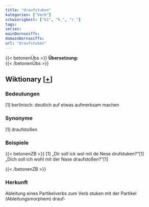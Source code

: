 ```yaml
---
title: "draufstuken"
kategorien: ["Verb"]
schwierigkeit: ["k1", "h_", "r_"]
tags:
series:
mainDornseiffs:
domainDornseiffs:
url: "draufstuken"
---
```


{{< betonenÜbs >}}
**Übersetzung:**  
{{< /betonenÜbs >}}

## Wiktionary [[+](https://de.wiktionary.org/wiki/draufstuken)]

### Bedeutungen
[1] berlinisch: deutlich auf etwas aufmerksam machen  

### Synonyme
[1] draufstoßen  

### Beispiele
{{< betonenZB >}}
[1] „Dir soll ick wol mit de Nese drufstuken?“[1]  
„Dich soll ich wohl mit der Nase draufstoßen?“[1]  

{{< /betonenZB >}}
### Herkunft
Ableitung eines Partikelverbs zum Verb stuken mit der Partikel (Ableitungsmorphem) drauf-  


